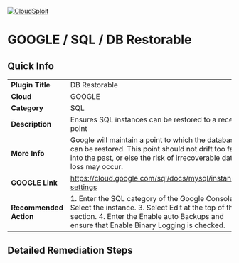 [![CloudSploit](https://cloudsploit.com/img/logo-new-big-text-100.png "CloudSploit")](https://cloudsploit.com)

# GOOGLE / SQL / DB Restorable

## Quick Info

| | |
|-|-|
| **Plugin Title** | DB Restorable |
| **Cloud** | GOOGLE |
| **Category** | SQL |
| **Description** | Ensures SQL instances can be restored to a recent point |
| **More Info** | Google will maintain a point to which the database can be restored. This point should not drift too far into the past, or else the risk of irrecoverable data loss may occur. |
| **GOOGLE Link** | https://cloud.google.com/sql/docs/mysql/instance-settings |
| **Recommended Action** | 1. Enter the SQL category of the Google Console. 2. Select the instance. 3. Select Edit at the top of the section. 4. Enter the Enable auto Backups and ensure that Enable Binary Logging is checked. |

## Detailed Remediation Steps

